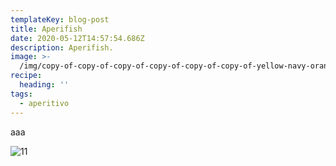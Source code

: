 ```yaml
---
templateKey: blog-post
title: Aperifish
date: 2020-05-12T14:57:54.686Z
description: Aperifish.
image: >-
  /img/copy-of-copy-of-copy-of-copy-of-copy-of-copy-of-yellow-navy-orange-photo-food-instagram-post.png
recipe:
  heading: ''
tags:
  - aperitivo
---
```

aaa



![11](/img/versione-3.png "12")